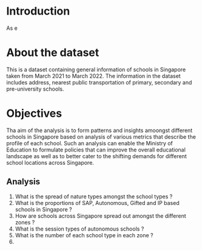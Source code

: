 # Introduction
As e

# About the dataset
This is a dataset containing general information of schools in Singapore taken from March 2021 to March 2022. The information in the dataset includes address, nearest public transportation of primary, secondary and pre-university schools. 

# Objectives
Tha aim of the analysis is to form patterns and insights amoongst different schools in Singapore based on analysis of various metrics that describe the profile of each school.
Such an analysis can enable the Ministry of Education to formulate policies that can improve the overall educational landscape as well as to better cater to the shifting demands for different school locations across Singapore.

 ## Analysis
1. What is the spread of nature types amongst the school types ? 
2. What is the proportions of SAP, Autonomous, Gifted and IP based schools in Singapore ? 
3. How are schools across Singapore spread out amongst the different zones ?
4. What is the session types of autonomous schools ?
5. What is the number of each school type in each zone ?
6. 
